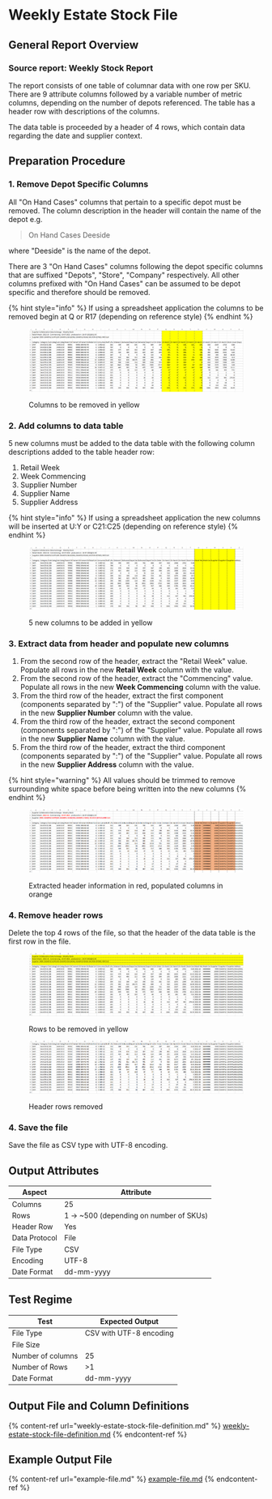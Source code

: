 # Weekly Estate Stock File

## General Report Overview

### Source report: Weekly Stock Report

The report consists of one table of columnar data with one row per SKU. There are 9 attribute columns followed by a variable number of metric columns, depending on the number of depots referenced. The table has a header row with descriptions of the columns.

The data table is proceeded by a header of 4 rows, which contain data regarding the date and supplier context.&#x20;

## Preparation Procedure

### 1. Remove Depot Specific Columns

All "On Hand Cases" columns that pertain to a specific depot must be removed. The column description in the header will contain the name of the depot e.g.

> On Hand Cases Deeside

where "Deeside" is the name of the depot.

There are 3 "On Hand Cases" columns following the depot specific columns that are suffixed  "Depots", "Store", "Company" respectively. All other columns prefixed with "On Hand Cases" can be assumed to be depot specific and therefore should be removed.

{% hint style="info" %}
If using a spreadsheet application the columns to be removed begin at Q or R17 (depending on reference style)
{% endhint %}

<figure><img src="../../.gitbook/assets/image (4).png" alt=""><figcaption><p>Columns to be removed in yellow</p></figcaption></figure>

### 2. Add columns to data table

5 new columns must be added to the data table with the following column descriptions added to the table header row:

1. Retail Week
2. Week Commencing
3. Supplier Number
4. Supplier Name
5. Supplier Address

{% hint style="info" %}
If using a spreadsheet application the new columns will be inserted at U:Y or C21:C25 (depending on reference style)
{% endhint %}

<figure><img src="../../.gitbook/assets/image (3) (2).png" alt=""><figcaption><p>5 new columns to be added in yellow</p></figcaption></figure>

### 3. Extract data from header and populate new columns

1. From the second row of the header, extract the "Retail Week" value.  Populate all rows in the new **Retail Week** column with the value.
2. From the second row of the header, extract the "Commencing" value.  Populate all rows in the new **Week Commencing** column with the value.
3. From the third row of the header, extract the first component (components separated by ":") of the "Supplier" value.  Populate all rows in the new **Supplier Number** column with the value.
4. From the third row of the header, extract the second component (components separated by ":") of the "Supplier" value.  Populate all rows in the new **Supplier Name** column with the value.
5. From the third row of the header, extract the third component (components separated by ":") of the "Supplier" value.  Populate all rows in the new **Supplier Address** column with the value.

{% hint style="warning" %}
All values should be trimmed to remove surrounding white space before being written into the new columns
{% endhint %}

<figure><img src="../../.gitbook/assets/image (2).png" alt=""><figcaption><p>Extracted header information in red, populated columns in orange</p></figcaption></figure>

### 4. Remove header rows

Delete the top 4 rows of the file, so that the header of the data table is the first row in the file.

<figure><img src="../../.gitbook/assets/image (7) (1).png" alt=""><figcaption><p>Rows to be removed in yellow</p></figcaption></figure>

<figure><img src="../../.gitbook/assets/image (6).png" alt=""><figcaption><p>Header rows removed</p></figcaption></figure>

### 4. Save the file

Save the file as CSV type with UTF-8 encoding.

## Output Attributes

| Aspect        | Attribute                                |
| ------------- | ---------------------------------------- |
| Columns       | 25                                       |
| Rows          | 1 -> \~500 (depending on number of SKUs) |
| Header Row    | Yes                                      |
| Data Protocol | File                                     |
| File Type     | CSV                                      |
| Encoding      | UTF-8                                    |
| Date Format   | dd-mm-yyyy                               |

## Test Regime

| Test              | Expected Output         |
| ----------------- | ----------------------- |
| File Type         | CSV with UTF-8 encoding |
| File Size         |                         |
| Number of columns | 25                      |
| Number of Rows    | >1                      |
| Date Format       | dd-mm-yyyy              |

## Output File and Column Definitions

{% content-ref url="weekly-estate-stock-file-definition.md" %}
[weekly-estate-stock-file-definition.md](weekly-estate-stock-file-definition.md)
{% endcontent-ref %}

## Example Output File

{% content-ref url="example-file.md" %}
[example-file.md](example-file.md)
{% endcontent-ref %}
